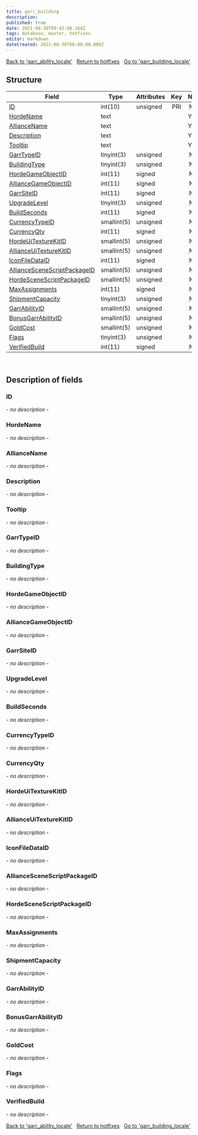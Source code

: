 ```yaml
---
title: garr_building
description: 
published: true
date: 2021-08-30T09:42:08.164Z
tags: database, master, hotfixes
editor: markdown
dateCreated: 2021-08-30T06:00:00.000Z
---
```


<a href="https://dev.trinitycore.info/en/database/master/hotfixes/garr_ability_locale" class="mt-5 v-btn v-btn--depressed v-btn--flat v-btn--outlined theme--light v-size--default darkblue--text text--lighten-3"><span class="v-btn__content"><i aria-hidden="true" class="v-icon notranslate v-icon--left mdi mdi-arrow-left theme--light"></i><span>Back to 'garr_ability_locale'</span></span></a>&nbsp;&nbsp;&nbsp;<a href="https://dev.trinitycore.info/en/database/master/hotfixes/home" class="mt-5 v-btn v-btn--depressed v-btn--flat v-btn--outlined theme--light v-size--default darkblue--text text--lighten-3"><span class="v-btn__content"><i aria-hidden="true" class="v-icon notranslate v-icon--left mdi mdi-home-outline theme--light"></i><span>Return to hotfixes</span></span></a>&nbsp;&nbsp;&nbsp;<a href="https://dev.trinitycore.info/en/database/master/hotfixes/garr_building_locale" class="mt-5 v-btn v-btn--depressed v-btn--flat v-btn--outlined theme--light v-size--default darkblue--text text--lighten-3"><span class="v-btn__content"><span>Go to 'garr_building_locale'</span><i aria-hidden="true" class="v-icon notranslate v-icon--right mdi mdi-arrow-right theme--light"></i></span></a>

## Structure

| Field | Type | Attributes | Key | Null | Default | Extra | Comment |
| --- | --- | --- | :---: | :---: | --- | --- | --- |
| [ID](#ID) | int(10) | unsigned | PRI | NO | 0 |  |  |
| [HordeName](#HordeName) | text |  |  | YES | NULL |  |  |
| [AllianceName](#AllianceName) | text |  |  | YES | NULL |  |  |
| [Description](#Description) | text |  |  | YES | NULL |  |  |
| [Tooltip](#Tooltip) | text |  |  | YES | NULL |  |  |
| [GarrTypeID](#GarrTypeID) | tinyint(3) | unsigned |  | NO | 0 |  |  |
| [BuildingType](#BuildingType) | tinyint(3) | unsigned |  | NO | 0 |  |  |
| [HordeGameObjectID](#HordeGameObjectID) | int(11) | signed |  | NO | 0 |  |  |
| [AllianceGameObjectID](#AllianceGameObjectID) | int(11) | signed |  | NO | 0 |  |  |
| [GarrSiteID](#GarrSiteID) | int(11) | signed |  | NO | 0 |  |  |
| [UpgradeLevel](#UpgradeLevel) | tinyint(3) | unsigned |  | NO | 0 |  |  |
| [BuildSeconds](#BuildSeconds) | int(11) | signed |  | NO | 0 |  |  |
| [CurrencyTypeID](#CurrencyTypeID) | smallint(5) | unsigned |  | NO | 0 |  |  |
| [CurrencyQty](#CurrencyQty) | int(11) | signed |  | NO | 0 |  |  |
| [HordeUiTextureKitID](#HordeUiTextureKitID) | smallint(5) | unsigned |  | NO | 0 |  |  |
| [AllianceUiTextureKitID](#AllianceUiTextureKitID) | smallint(5) | unsigned |  | NO | 0 |  |  |
| [IconFileDataID](#IconFileDataID) | int(11) | signed |  | NO | 0 |  |  |
| [AllianceSceneScriptPackageID](#AllianceSceneScriptPackageID) | smallint(5) | unsigned |  | NO | 0 |  |  |
| [HordeSceneScriptPackageID](#HordeSceneScriptPackageID) | smallint(5) | unsigned |  | NO | 0 |  |  |
| [MaxAssignments](#MaxAssignments) | int(11) | signed |  | NO | 0 |  |  |
| [ShipmentCapacity](#ShipmentCapacity) | tinyint(3) | unsigned |  | NO | 0 |  |  |
| [GarrAbilityID](#GarrAbilityID) | smallint(5) | unsigned |  | NO | 0 |  |  |
| [BonusGarrAbilityID](#BonusGarrAbilityID) | smallint(5) | unsigned |  | NO | 0 |  |  |
| [GoldCost](#GoldCost) | smallint(5) | unsigned |  | NO | 0 |  |  |
| [Flags](#Flags) | tinyint(3) | unsigned |  | NO | 0 |  |  |
| [VerifiedBuild](#VerifiedBuild) | int(11) | signed |  | NO | 0 |  |  |
&nbsp;
## Description of fields

### ID
*- no description -*
&nbsp;

### HordeName
*- no description -*
&nbsp;

### AllianceName
*- no description -*
&nbsp;

### Description
*- no description -*
&nbsp;

### Tooltip
*- no description -*
&nbsp;

### GarrTypeID
*- no description -*
&nbsp;

### BuildingType
*- no description -*
&nbsp;

### HordeGameObjectID
*- no description -*
&nbsp;

### AllianceGameObjectID
*- no description -*
&nbsp;

### GarrSiteID
*- no description -*
&nbsp;

### UpgradeLevel
*- no description -*
&nbsp;

### BuildSeconds
*- no description -*
&nbsp;

### CurrencyTypeID
*- no description -*
&nbsp;

### CurrencyQty
*- no description -*
&nbsp;

### HordeUiTextureKitID
*- no description -*
&nbsp;

### AllianceUiTextureKitID
*- no description -*
&nbsp;

### IconFileDataID
*- no description -*
&nbsp;

### AllianceSceneScriptPackageID
*- no description -*
&nbsp;

### HordeSceneScriptPackageID
*- no description -*
&nbsp;

### MaxAssignments
*- no description -*
&nbsp;

### ShipmentCapacity
*- no description -*
&nbsp;

### GarrAbilityID
*- no description -*
&nbsp;

### BonusGarrAbilityID
*- no description -*
&nbsp;

### GoldCost
*- no description -*
&nbsp;

### Flags
*- no description -*
&nbsp;

### VerifiedBuild
*- no description -*
&nbsp;

<a href="https://dev.trinitycore.info/en/database/master/hotfixes/garr_ability_locale" class="mt-5 v-btn v-btn--depressed v-btn--flat v-btn--outlined theme--light v-size--default darkblue--text text--lighten-3"><span class="v-btn__content"><i aria-hidden="true" class="v-icon notranslate v-icon--left mdi mdi-arrow-left theme--light"></i><span>Back to 'garr_ability_locale'</span></span></a>&nbsp;&nbsp;&nbsp;<a href="https://dev.trinitycore.info/en/database/master/hotfixes/home" class="mt-5 v-btn v-btn--depressed v-btn--flat v-btn--outlined theme--light v-size--default darkblue--text text--lighten-3"><span class="v-btn__content"><i aria-hidden="true" class="v-icon notranslate v-icon--left mdi mdi-home-outline theme--light"></i><span>Return to hotfixes</span></span></a>&nbsp;&nbsp;&nbsp;<a href="https://dev.trinitycore.info/en/database/master/hotfixes/garr_building_locale" class="mt-5 v-btn v-btn--depressed v-btn--flat v-btn--outlined theme--light v-size--default darkblue--text text--lighten-3"><span class="v-btn__content"><span>Go to 'garr_building_locale'</span><i aria-hidden="true" class="v-icon notranslate v-icon--right mdi mdi-arrow-right theme--light"></i></span></a>

